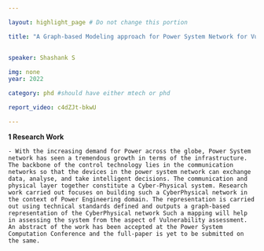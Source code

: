 ```yaml
---

layout: highlight_page # Do not change this portion

title: "A Graph-based Modeling approach for Power System Network for Vulnerability Assessment"


speaker: Shashank S

img: none
year: 2022

category: phd #should have either mtech or phd

report_video: c4dZJt-bkwU

---
```



**1 Research Work**

    - With the increasing demand for Power across the globe, Power System network has seen a tremendous growth in terms of the infrastructure. The backbone of the control technology lies in the communication networks so that the devices in the power system network can exchange data, analyse, and take intelligent decisions. The communication and physical layer together constitute a Cyber-Physical system. Research work carried out focuses on building such a CyberPhysical network in the context of Power Engineering domain. The representation is carried out using technical standards defined and outputs a graph-based representation of the CyberPhysical network Such a mapping will help in assessing the system from the aspect of Vulnerability assessment. An abstract of the work has been accepted at the Power System Computation Conference and the full-paper is yet to be submitted on the same.